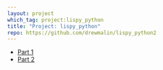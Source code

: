 ```yaml
---
layout: project
which_tag: project:lispy_python
title: "Project: lispy_python"
repo: https://github.com/drewmalin/lispy_python2
---
```


<ul>
    <li><a href="/2014-04-26-ply-language-1.html">Part 1</a></li>
    <li><a href="/2014-05-03-ply-language-2.html">Part 2</a></li>
</ul>

